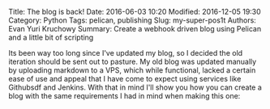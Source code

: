 Title: The blog is back! 
Date: 2016-06-03 10:20 
Modified: 2016-12-05 19:30 
Category: Python 
Tags: pelican, publishing 
Slug: my-super-pos1t 
Authors: Evan Yuri Kruchowy
Summary: Create a webhook driven blog using Pelican and a little bit of scripting

Its been way too long since I've updated my blog, so I decided the old iteration should be sent out to pasture. My old blog was updated manually by uploading markdown to a VPS, which while functional, lacked a certain ease of use and appeal that I have come to expect using services like Githubsdf and Jenkins. With that in mind I'll show you how you can create a blog with the same requirements I had in mind when making this one:
